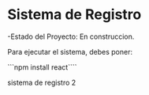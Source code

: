 <h1> Sistema de Registro</h1>

-Estado del Proyecto: En construccion.

Para ejecutar el sistema, debes poner:

 ```npm install react````

sistema de registro 2
